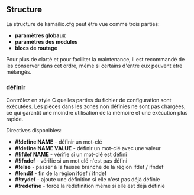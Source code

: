 

## Structure

La structure de kamailio.cfg peut être vue comme trois parties:

  * **paramètres globaux**
  * **paramètres des modules**
  * **blocs de routage**

Pour plus de clarté et pour faciliter la maintenance, il est recommandé de les conserver dans cet ordre, même si certains d'entre eux peuvent être mélangés.



### définir

Contrôlez en style C quelles parties du fichier de configuration sont exécutées. Les pièces dans les zones non définies ne sont pas chargées, ce qui garantit une moindre utilisation de la mémoire et une exécution plus rapide.

Directives disponibles:

 * **#!define NAME** - définir un mot-clé
 * **#!define NAME VALUE** - définir un mot-clé avec une valeur
 * **#!ifdef NAME** - vérifie si un mot-clé est défini
 * **#!ifndef** - vérifie si un mot clé n'est pas défini
 * **#!else** - passer à la fausse branche de la région ifdef / ifndef
 * **#!endif** - fin de la région ifdef / ifndef
 * **#!trydef** - ajoute une définition si elle n'est pas déjà définie
 * **#!redefine** - force la redéfinition même si elle est déjà définie
